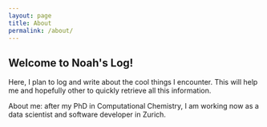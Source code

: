 ```yaml
---
layout: page
title: About
permalink: /about/
---
```


## Welcome to Noah's Log!

Here, I plan to log and write about the cool things I encounter.
This will help me and hopefully other to quickly retrieve all this information.

About me: after my PhD in Computational Chemistry, 
I am working now as a data scientist and software developer in Zurich.
